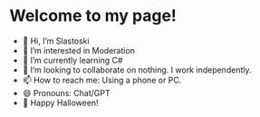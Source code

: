 # Welcome to my page! 
- 👋 Hi, I’m Slastoski
- 👀 I’m interested in Moderation
- 🌱 I’m currently learning C#
- 🖤 I’m looking to collaborate on nothing. I work independently.
- 📫 How to reach me: Using a phone or PC.
- 😄 Pronouns: Chat/GPT
- 🎃 Happy Halloween!

<!---
Site-Moderator-Slastoski/Site-Moderator-Slastoski is a ✨ special ✨ repository because its `README.md` (this file) appears on your GitHub profile.
You can click the Preview link to take a look at your changes.
--->
